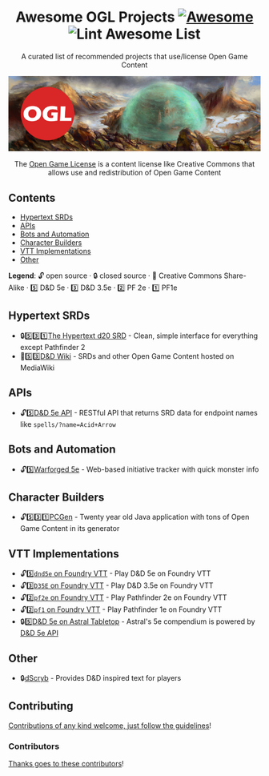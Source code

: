 <div align="center">

<!-- title -->

<!--lint ignore no-dead-urls-->
# Awesome OGL Projects [![Awesome](https://awesome.re/badge.svg)](https://awesome.re) ![Lint Awesome List](https://github.com/anthonyronda/awesome-ogl/workflows/Lint%20Awesome%20List/badge.svg)

<!-- subtitle -->

A curated list of recommended projects that use/license Open Game Content 

<!-- image -->

<a href="https://opengamelicense.org" target="_blank" rel="noopener noreferrer">
  <img src="/images/ogl-banner.png" />
</a>

<!-- description -->

The [Open Game License](https://en.wikipedia.org/wiki/Open_Game_License) is a content license like Creative Commons that allows use and redistribution of Open Game Content

</div>

<!-- TOC -->

## Contents

- [Hypertext SRDs](#hypertext-srds)
- [APIs](#apis)
- [Bots and Automation](#bots-and-automation)
- [Character Builders](#character-builders)
- [VTT Implementations](#vtt-implementations)
- [Other](#other)

**Legend**: 🔓 open source · 🔒 closed source · 🔁 Creative Commons Share-Alike · 5️⃣ D&D 5e · 3️⃣ D&D 3.5e · 2️⃣ PF 2e · 1️⃣ PF1e

<!-- START CONTENT -->

## Hypertext SRDs

- 🔒5️⃣3️⃣1️⃣[The Hypertext d20 SRD](https://www.d20srd.org/) - Clean, simple interface for everything except Pathfinder 2
- 🔁5️⃣3️⃣[D&D Wiki](https://dnd-wiki.org/wiki/Main_Page) - SRDs and other Open Game Content hosted on MediaWiki

## APIs

- 🔓5️⃣[D&D 5e API](https://www.dnd5eapi.co/) - RESTful API that returns SRD data for endpoint names like `spells/?name=Acid+Arrow`

## Bots and Automation

- 🔓5️⃣[Warforged 5e](https://warforged5e.com/) - Web-based initiative tracker with quick monster info

## Character Builders

- 🔓5️⃣3️⃣1️⃣[PCGen](http://pcgen.org/) - Twenty year old Java application with tons of Open Game Content in its generator

## VTT Implementations

- 🔓5️⃣[`dnd5e` on Foundry VTT](https://foundryvtt.com/packages/dnd5e) - Play D&D 5e on Foundry VTT
- 🔓3️⃣[`D35E` on Foundry VTT](https://foundryvtt.com/packages/D35E/) - Play D&D 3.5e on Foundry VTT
- 🔓2️⃣[`pf2e` on Foundry VTT](https://foundryvtt.com/packages/pf2e/) - Play Pathfinder 2e on Foundry VTT
- 🔓2️⃣[`pf1` on Foundry VTT](https://foundryvtt.com/packages/pf1/) - Play Pathfinder 1e on Foundry VTT
- 🔒5️⃣[D&D 5e on Astral Tabletop](https://www.astraltabletop.com/whats-new/2020-10-16) - Astral's 5e compendium is powered by [D&D 5e API](https://www.dnd5eapi.co/)


## Other

- 🔒[dScryb](https://dscryb.com/) - Provides D&D inspired text for players

<!-- END CONTENT -->

## Contributing

[Contributions of any kind welcome, just follow the guidelines](contributing.md)!

### Contributors

[Thanks goes to these contributors](https://github.com/anthonyronda/awesome-ogl/graphs/contributors)!
